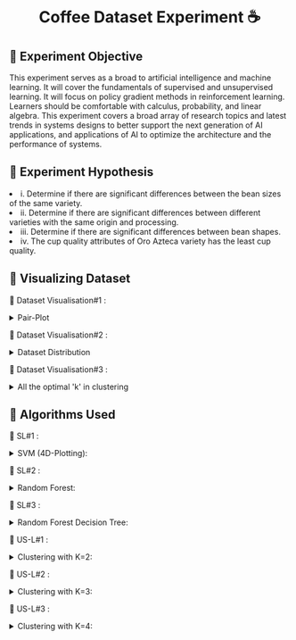 <h1 align="center"> Coffee Dataset Experiment  ☕️ </h1>

<h2> 💠 Experiment Objective </h2>
<p> This experiment serves as a broad  to artificial intelligence and machine learning. It will cover the fundamentals of supervised and unsupervised learning. It will focus on policy gradient methods in reinforcement learning. Learners should be comfortable with calculus, probability, and linear algebra. This experiment covers a broad array of research topics and latest trends in systems designs to better support the next generation of AI applications, and applications of AI to optimize the architecture and the performance of systems. </p>


<h2> 💠 Experiment Hypothesis </h2>
<li> i.	Determine if there are significant differences between the bean sizes of the same variety. </li>
<li> ii.	Determine if there are significant differences between different varieties with the same origin and processing. </li>
<li> iii.	 Determine if there are significant differences between bean shapes. </li>
<li> iv.	The cup quality attributes of Oro Azteca variety has the least cup quality. </li>

<h2> 💠 Visualizing Dataset </h2>


🔘 Dataset Visualisation#1 : <details>
           <summary> Pair-Plot </summary>
           <p> <img width="500" alt="image" src="https://user-images.githubusercontent.com/59771760/211105219-93599023-a07e-433c-a66b-4046ae86d776.png"> </p>
         </details>
         
🔘 Dataset Visualisation#2 : <details>
           <summary> Dataset Distribution  </summary>
           <p> <img width="500" alt="image" src="https://user-images.githubusercontent.com/59771760/211156394-802c4bbe-89c7-4e22-b1ef-19abd2ddf7b2.png">  </p>
         </details>
         
🔘 Dataset Visualisation#3 : <details>
           <summary> All the optimal 'k' in clustering  </summary>
           <p> <img width="500" alt="image" src="https://user-images.githubusercontent.com/59771760/211157132-dc379fb3-c83f-44fe-8a59-7a23d6801762.png">  </p>
         </details>   


<h2> 💠 Algorithms Used </h2>

🔘 SL#1 :   <details>
           <summary>  SVM (4D-Plotting):  </summary>
           <p> <<img width="500" alt="image" src="https://user-images.githubusercontent.com/59771760/211105898-71e440d4-2718-454d-8530-03e77383cb47.png"> 
           </p>
         </details>
         
🔘 SL#2 :   <details>
           <summary>  Random Forest:  </summary>
           <p> <img width="500" alt="image" src="https://user-images.githubusercontent.com/59771760/211156508-a0291951-297a-458c-814a-0661762c4de2.jpg"
           </p>
         </details>
         
🔘 SL#3 : <details>
           <summary>  Random Forest Decision Tree:  </summary>
           <p> <img width="500" alt="image" src="https://user-images.githubusercontent.com/59771760/211156200-7774a03c-95f0-4c84-819d-b68f62c0d73b.jpg"
           </p>
         </details>
         
🔘 US-L#1 : <details>
           <summary>  Clustering with K=2:  </summary>
           <p> <img width="500" alt="image" src="https://user-images.githubusercontent.com/59771760/211157152-d5fbcbee-c31b-4e6b-b47b-726eb989b84f.png">
           </p>
         </details>        

🔘 US-L#2 : <details>
           <summary>  Clustering with K=3:  </summary>
           <p> <img width="500" alt="image" src="https://user-images.githubusercontent.com/59771760/211157196-3b3b18f0-2d54-43eb-8ab8-3f14c83bc5f0.png">
           </p>
         </details>    
         
🔘 US-L#3 : <details>
           <summary>  Clustering with K=4:  </summary>
           <p> <img width="500" alt="image" src="https://user-images.githubusercontent.com/59771760/211157214-a5d10387-4175-46fc-a8b4-5c4decea6e15.png">
           </p>
         </details>          

